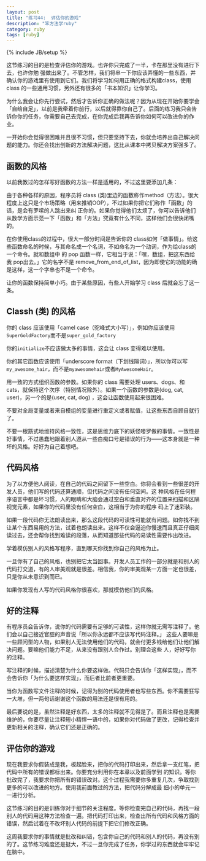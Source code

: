 ```yaml
---
layout: post
title: "练习44:  评估你的游戏" 
description: "笨方法学ruby"
category: ruby
tags: [ruby]
---
```

{% include JB/setup %}

这节练习的目的是检查评估你的游戏。也许你只完成了一半，卡在那里没有进行下去，也许你勉 强做出来了。不管怎样，我们将串一下你应该弄懂的一些东西，并确认你的游戏里有使用到它们。我们将学习如何用正确的格式构建class，使用class 的一些通用习惯，另外还有很多的「书本知识」让你学习。

为什么我会让你先行尝试，然后才告诉你正确的做法呢？因为从现在开始你要学会「自给自足」，以前是我牵着你前行，以后就得靠你自己了。后面的练习我只会告诉你你的任务，你需要自己去完成，在你完成后我再告诉你如何可以改进你的作业。

一开始你会觉得很困难并且很不习惯，但只要坚持下去，你就会培养出自己解决问题的能力。你还会找出创新的方法解决问题，这比从课本中拷贝解决方案强多了。

函数的风格
----------

以前我教过的怎样写好函数的方法一样是适用的，不过这里要添加几条：

由于各种各样的原因，程序员将 class (类)里边的函数称作method（方法）。很大程度上这只是个市场策略（用来推销OOP），不过如果你把它们称作「函数」的话，是会有罗嗦的人跳出来纠 正你的。如果你觉得他们太烦了，你可以告诉他们从数学方面示范一下「函数」和「方法」究竟有什么不同，这样他们会很快闭嘴的。 

在你使用class的过程中，很大一部分时间是告诉你的 class如何「做事情」。给这些函数命名的时候，与其命名成一个名词，不如命名为一个动词，作为给class的一个命令。就和数组中 的 pop 函数一样，它相当于说：「嘿，数组，把这东西给我 pop出去。」它的名字不是 remove_from_end_of_list，因为即使它的功能的确是这样，这一个字串也不是一个命令。 

让你的函数保持简单小巧。由于某些原因，有些人开始学习 class 后就会忘了这一条。 

Classh (类) 的风格
------------------

你的 class 应该使用「camel case（驼峰式大小写）」，例如你应该使用` SuperGoldFactory `而不是` super_gold_factory `

你的` initialize `不应该做太多的事情，这会让 class 变得难以使用。 

你的其它函数应该使用「underscore format（下划线隔词）」，所以你可以写` my_awesome_hair `，而不是` myawesomehair `或者` MyAwesomeHair `。 

用一致的方式组织函数的参数。如果你的 class 需要处理 users、dogs、和cats，就保持这个次序（特别情况除外）。如果一个函数的参数是(dog, cat, user)，另一个的是(user, cat, dog) ，这会让函数使用起来很困难。 

不要对全局变量或者来自模组的变量进行重定义或者赋值，让这些东西自顾自就行了。 

不要一根筋式地维持风格一致性，这是思维力底下的妖怪喽罗做的事情。一致性是好事情，不过愚蠢地跟着别人遵从一些白痴口号是错误的行为——这本身就是一种坏的风格。好好为自己着想吧。 

代码风格
--------

为了以方便他人阅读，在自己的代码之间留下一些空白。你将会看到一些很差的开发人员，他们写的代码还算通顺，但代码之间没有任何空间。这 种风格在任何程序语言中都是坏习惯，人的眼睛和大脑会通过空白和垂直对齐的位置来扫描和区隔视觉元素，如果你的代码里没有任何空白，这相当于为你的程序 码上了迷彩装。 

如果一段代码你无法朗读出来，那么这段代码的可读性可能就有问题。如你找不到让某个东西易用的方法，试着也朗读出来。这样不仅会逼迫你慢速而且真正仔细阅读过去，还会帮你找到难读的段落，从而知道那些代码的易读性需要作出改进。 

学着模仿别人的风格写程序，直到哪天你找到你自己的风格为止。 

一旦你有了自己的风格，也别把它太当回事。开发人员工作的一部分就是和别人的代码打交道，有的人审美观就是很差。相信我，你的审美观某一方面一定也很差，只是你从未意识到而已。 

如果你发现有人写的代码风格你很喜欢，那就模仿他们的风格。 

好的注释
--------

有程序员会告诉你，说你的代码需要有足够的可读性，这样你就无需写注释了。他们会以自己接近官腔的声音说「所以你永远都不应该写代码注释。」 这些人要嘛是一些顾问型的人物，如果别人无法使用他们的代码，就会付更多钱给他们让他们解决问题。要嘛他们能力不足，从来没有跟别人合作过。别理会这些 人，好好写你的注释。 

写注释的时候，描述清楚为什么你要这样做。代码只会告诉你「这样实现」，而不会告诉你「为什么要这样实现」，而后者比前者更重要。 

当你为函数写文件注释的时候，记得为别的代码使用者也写些东西。你不需要狂写一大堆，但一两句话谢谢这个函数的用法还是很有用的。 

最后要说的是，虽然注释是好东西，太多的注释就不见得是了。而且注释也是需要维护的，你要尽量让注释短小精悍一语中的，如果你对代码做了更改，记得检查并更新相关的注释，确认它们还是正确的。 

评估你的游戏
------------

现在我要求你假装成是我，板起脸来，把你的代码打印出来，然后拿一支红笔，把代码中所有的错误都标出来。你要充分利用你在本章以及前面学到 的知识。等你批改完了，我要求你把所有的错误改对。这个过程我需要你多重复几次，争取找到更多的可以改进的地方。使用我前面教过的方法，把代码分解成最 细小的单元一一进行分析。

这节练习的目的是训练你对于细节的关注程度。等你检查完自己的代码，再找一段别人的代码用这种方法检查一遍。把代码打印出来，检查出所有代码和风格方面的错误，然后试着在不改坏别人代码的前提下把它们修改正确。

这周我要求你的事情就是批改和纠错，包含你自己的代码和别人的代码，再没有别的了。这节练习难度还是挺大，不过一旦你完成了任务，你学过的东西就会牢牢记在脑中。

